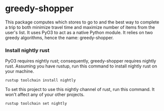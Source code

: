 # greedy-shopper

This package computes which stores to go to and the best way to complete a trip to both minimize travel time and maximize number of items from the user's list. It uses PyO3 to act as a native Python module. It relies on two greedy algorithms, hence the name: greedy-shopper.

### Install nightly rust

PyO3 requires nightly rust; consequently, greedy-shopper requires nightly rust. Assuming you have rustup, run this command to install nightly rust on your machine.

`rustup toolchain install nightly`

To set this project to use this nightly channel of rust, run this command. It won't affect any of your other projects.

`rustup toolchain set nightly`